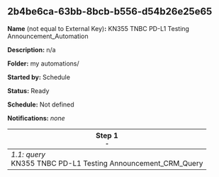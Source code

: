 ## 2b4be6ca-63bb-8bcb-b556-d54b26e25e65

**Name** (not equal to External Key)**:** KN355 TNBC PD-L1 Testing Announcement_Automation

**Description:** n/a

**Folder:** my automations/

**Started by:** Schedule

**Status:** Ready

**Schedule:** Not defined

**Notifications:** _none_


| Step 1<br>_<small>-</small>_ |
| --- |
| _1.1: query_<br>KN355 TNBC PD-L1 Testing Announcement_CRM_Query |
